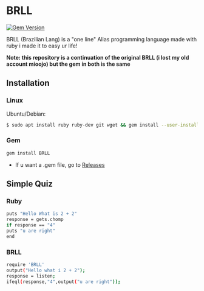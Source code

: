 # BRLL
[![Gem Version](https://badge.fury.io/rb/BRLL.svg)](https://badge.fury.io/rb/BRLL)

BRLL (Brazilian Lang) is a "one line" Alias programming language made with ruby
i made it to easy ur life!

**Note: this repository is a continuation of the original BRLL (i lost my old account mioojo) but the gem in both is the same** 

## Installation

### Linux
Ubuntu/Debian:

```sh
$ sudo apt install ruby ruby-dev git wget && gem install --user-install BRLL && mkdir brll-workspace && cd brll-workspace && wget -q https://raw.githubusercontent.com/southernclaim/BRLL/refs/heads/main/brll && chmod +x ./brll && sudo mv /usr/local/bin/ && cd .. && rm -rf brll-workspace && echo "BRLL Installed! use $ brll -h"
```

### Gem
```sh
gem install BRLL
```
* If u want a .gem file, go to [Releases](https://github.com/southernclaim/BRLL/release)

## Simple Quiz

### Ruby
```sh
puts "Hello What is 2 + 2"
response = gets.chomp
if response == "4"
puts "u are right"
end
```
### BRLL
```sh
require 'BRLL'
output("Hello what i 2 + 2");
response = listen;
ifeql(response,"4",output("u are right"));
```

